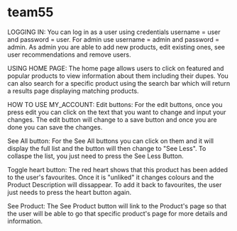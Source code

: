 # team55
LOGGING IN:
You can log in as a user using credentials username = user and password = user. For admin use username = admin and password = admin. As admin you are able to add new products, edit existing ones, see user recommendations and remove users.

USING HOME PAGE:
The home page allows users to click on featured and popular products to view information about them including their dupes. You can also search for a specific product using the search bar which will return a results page displaying matching products.

HOW TO USE MY_ACCOUNT:
Edit buttons: For the edit buttons, once you press edit you can click on the text that you want to change and input your changes. The edit button will change to a save button and once you are done you can save the changes. 

See All button: For the See All buttons you can click on them and it will display the full list and the button will then change to "See Less". To collaspe the list, you just need to press the See Less Button.

Toggle heart button: The red heart shows that this product has been added to the user's favourites. Once it is "unliked" it changes colours and the Product Description will dissappear. To add it back to favourites, the user just needs to press the heart button again. 

See Product: The See Product button will link to the Product's page so that the user will be able to go that specific product's page for more details and information.

